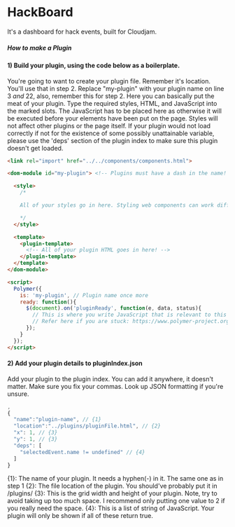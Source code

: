 # HackBoard
It's a dashboard for hack events, built for Cloudjam.

##### How to make a Plugin

#### 1) Build your plugin, using the code below as a boilerplate.
You're going to want to create your plugin file. Remember it's location. You'll use that in step 2. Replace "my-plugin" with your plugin name on line 3 *and* 22, also, remember this for step 2. Here you can basically put the meat of your plugin. Type the required styles, HTML, and JavaScript into the marked slots. The JavaScript has to be placed here as otherwise it will be executed before your elements have been put on the page. Styles will not affect other plugins or the page itself. If your plugin would not load correctly if not for the existence of some possibly unattainable variable, please use the 'deps' section of the plugin index to make sure this plugin doesn't get loaded.

``` html
<link rel="import" href="../../components/components.html">

<dom-module id="my-plugin"> <!-- Plugins must have a dash in the name! -->

  <style>
    /*

    All of your styles go in here. Styling web components can work differently to other styles, so refer to this guide if you run into a problem: https://www.polymer-project.org/0.9/docs/devguide/styling.html

    */
  </style>

  <template>
    <plugin-template>
      <!-- All of your plugin HTML goes in here! -->
    </plugin-template>
  </template>
</dom-module>

<script>
  Polymer({
    is: 'my-plugin', // Plugin name once more
    ready: function(){
      $(document).on('pluginReady', function(e, data, status){
        // This is where you write JavaScript that is relevant to this component.
        // Refer here if you are stuck: https://www.polymer-project.org/0.9/
      });
    }
  });
</script>
```
#### 2) Add your plugin details to pluginIndex.json
Add your plugin to the plugin index. You can add it anywhere, it doesn't matter. Make sure you fix your commas. Look up JSON formatting if you're unsure.

``` javascript
,
{
  "name":"plugin-name", // {1}
  "location":"../plugins/pluginFile.html", // {2}
  "x": 1, // {3}
  "y": 1, // {3}
  "deps": [
    "selectedEvent.name != undefined" // {4}
  ]
}
```
{1}: The name of your plugin. It needs a hyphen(-) in it. The same one as in step 1
{2}: The file location of the plugin. You should've probably put it in /plugins/
{3}: This is the grid width and height of your plugin. Note, try to avoid taking up too much space. I recommend only putting one value to 2 if you really need the space.
{4}: This is a list of string of JavaScript. Your plugin will only be shown if all of these return true.
